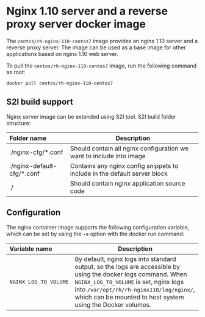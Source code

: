 Nginx 1.10 server and a reverse proxy server docker image
=========================================================

The `centos/rh-nginx-110-centos7` image provides an nginx 1.10 server and a reverse proxy server. The image can be used as a base image for other applications based on nginx 1.10 web server.


To pull the `centos/rh-nginx-110-centos7` image, run the following command as root:
```
docker pull centos/rh-nginx-110-centos7
```

S2I build support
-------------
Nginx server image can be extended using S2I tool.
S2I build folder structure:

|    Folder name              |    Description                            |
| :-------------------------- | ----------------------------------------- |
|  ./nginx-cfg/*.conf         | Should contain all nginx configuration we want to include into image |
|  ./nginx-default-cfg/*.conf | Contains any nginx config snippets to include in the default server block |
|  ./                         | Should contain nginx application source code                         |

Configuration
-------------
The nginx container image supports the following configuration variable, which can be set by using the `-e` option with the docker run command:


|    Variable name       |    Description                            |
| :--------------------- | ----------------------------------------- |
|  `NGINX_LOG_TO_VOLUME` | By default, nginx logs into standard output, so the logs are accessible by using the docker logs command. When `NGINX_LOG_TO_VOLUME` is set, nginx logs into `/var/opt/rh/rh-nginx110/log/nginx/`, which can be mounted to host system using the Docker volumes. |
